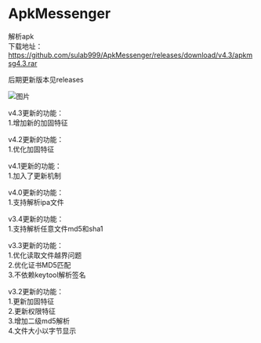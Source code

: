 # ApkMessenger
解析apk  
下载地址：https://github.com/sulab999/ApkMessenger/releases/download/v4.3/apkmsg4.3.rar

后期更新版本见releases

![图片](https://github.com/sulab999/ApkMessenger/blob/master/apkmsg.png "apkmsg")

v4.3更新的功能：  
1.增加新的加固特征 

v4.2更新的功能：  
1.优化加固特征 

v4.1更新的功能：  
1.加入了更新机制  

v4.0更新的功能：  
1.支持解析ipa文件  

v3.4更新的功能：  
1.支持解析任意文件md5和sha1  

v3.3更新的功能：  
1.优化读取文件越界问题  
2.优化证书MD5匹配  
3.不依赖keytool解析签名  

v3.2更新的功能：  
1.更新加固特征  
2.更新权限特征  
3.增加二级md5解析  
4.文件大小以字节显示  
